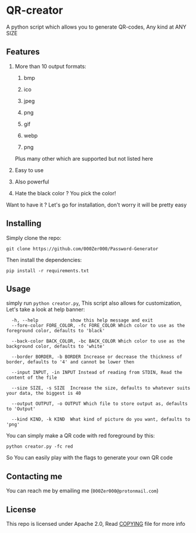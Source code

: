 # QR-creator
A python script which allows you to generate QR-codes, Any kind at ANY SIZE

## Features

1. More than 10 output formats:
   
    1. bmp
       
    2. ico
       
    3. jpeg
       
    4. png
       
    5. gif
       
    6. webp
       
    7. png
    
    Plus many other which are supported but not listed here
       
2. Easy to use
   
3. Also powerful
   
4. Hate the black color ? You pick the color!

Want to have it ? Let's go for installation, don't worry it will be pretty easy

## Installing

Simply clone the repo:

```shell
git clone https://github.com/000Zer000/Password-Generator
```
Then install the dependencies:
```shell
pip install -r requirements.txt
```

## Usage

simply run `python creator.py`, This script also allows for customization, Let's take a look at help banner:

```text 
  -h, --help            show this help message and exit
  --fore-color FORE_COLOR, -fc FORE_COLOR Which color to use as the foreground color, defaults to 'black'
  
  --back-color BACK_COLOR, -bc BACK_COLOR Which color to use as the background color, defaults to 'white'
  
  --border BORDER, -b BORDER Increase or decrease the thickness of border, defaults to '4' and cannot be lower then
  
  --input INPUT, -in INPUT Instead of reading from STDIN, Read the content of the file
  
  --size SIZE, -s SIZE  Increase the size, defaults to whatever suits your data, the biggest is 40
  
  --output OUTPUT, -o OUTPUT Which file to store output as, defaults to 'Output'
  
  --kind KIND, -k KIND  What kind of picture do you want, defaults to 'png'
```
You can simply make a QR code with red foreground by this:
```shell
python creator.py -fc red
```

So You can easily play with the flags to generate your own QR code

## Contacting me

You can reach me by emailing me (`000Zer000@protonmail.com`)

## License

This repo is licensed under Apache 2.0, Read [COPYING](https://github.com/000Zer000/QR-creator/blob/main/COPYING) file for more info
